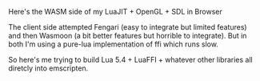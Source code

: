 Here's the WASM side of my LuaJIT + OpenGL + SDL in Browser

The client side attempted Fengari (easy to integrate but limited features) and then Wasmoon (a bit better features but horrible to integrate).
But in both I'm using a pure-lua implementation of ffi which runs slow.

So here's me trying to build Lua 5.4 + LuaFFI + whatever other libraries all diretcly into emscripten.
